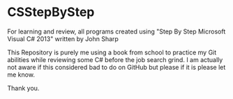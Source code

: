 # CSStepByStep
For learning and review, all programs created using "Step By Step Microsoft Visual C# 2013" written by John Sharp

This Repository is purely me using a book from school to practice my Git abilities while reviewing some C# before the job search grind. I am actually not aware if this considered bad to do on GitHub but please if it is please let me know.

Thank you.
